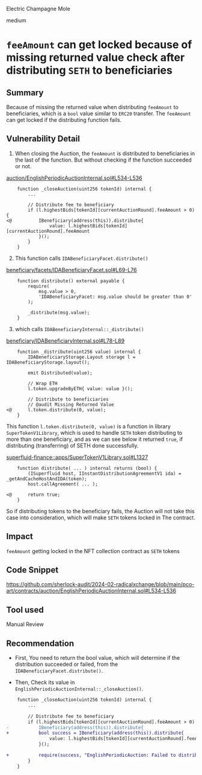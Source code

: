 Electric Champagne Mole

medium

# `feeAmount` can get locked because of missing returned value check after distributing `SETH` to beneficiaries

## Summary
Because of missing the returned value when distributing `feeAmount` to beneficiaries, which is a `bool` value similar to `ERC20` transfer. The `feeAmount` can get locked if the distributing function fails.

## Vulnerability Detail

1. When closing the Auction, the `feeAmount` is distributed to beneficiaries in the last of the function. But without checking if the function succeeded or not.

[auction/EnglishPeriodicAuctionInternal.sol#L534-L536](https://github.com/sherlock-audit/2024-02-radicalxchange/blob/main/pco-art/contracts/auction/EnglishPeriodicAuctionInternal.sol#L534-L536)
```solidity
    function _closeAuction(uint256 tokenId) internal {
        ...

        // Distribute fee to beneficiary
        if (l.highestBids[tokenId][currentAuctionRound].feeAmount > 0) {
<@          IBeneficiary(address(this)).distribute{
                value: l.highestBids[tokenId][currentAuctionRound].feeAmount
            }();
        }
    }
```

2. This function calls `IDABeneficiaryFacet.distribute()`

[beneficiary/facets/IDABeneficiaryFacet.sol#L69-L76](https://github.com/sherlock-audit/2024-02-radicalxchange/blob/main/pco-art/contracts/beneficiary/facets/IDABeneficiaryFacet.sol#L69-L76)
```solidity
    function distribute() external payable {
        require(
            msg.value > 0,
            'IDABeneficiaryFacet: msg.value should be greater than 0'
        );

        _distribute(msg.value);
    }
```

3. which calls `IDABeneficiaryInternal::_distribute()`

[beneficiary/IDABeneficiaryInternal.sol#L78-L89](https://github.com/sherlock-audit/2024-02-radicalxchange/blob/main/pco-art/contracts/beneficiary/IDABeneficiaryInternal.sol#L78-L89)

```solidity
    function _distribute(uint256 value) internal {
        IDABeneficiaryStorage.Layout storage l = IDABeneficiaryStorage.layout();

        emit Distributed(value);

        // Wrap ETH
        l.token.upgradeByETH{ value: value }();

        // Distribute to beneficiaries
        // @audit Missing Returned Value
<@      l.token.distribute(0, value);
    }
```

This function `l.token.distribute(0, value)` is a function in library `SuperTokenV1Library`, which is used to handle `SETH` token distributing to more than one beneficiary, and as we can see below it returned `true`, if distributing (transferring) of SETH done successfully.

[superfluid-finance::apps/SuperTokenV1Library.sol#L1327](https://github.com/superfluid-finance/protocol-monorepo/blob/dev/packages/ethereum-contracts/contracts/apps/SuperTokenV1Library.sol#L1327)
```solidity
    function distribute( ... ) internal returns (bool) {
        (ISuperfluid host, IInstantDistributionAgreementV1 ida) = _getAndCacheHostAndIDA(token);
        host.callAgreement( ... );

<@      return true;
    }
``` 

So if distributing tokens to the beneficiary fails, the Auction will not take this case into consideration, which will make `SETH` tokens locked in The contract.
 
## Impact
`feeAmount` getting locked in the NFT collection contract as `SETH` tokens 

## Code Snippet
https://github.com/sherlock-audit/2024-02-radicalxchange/blob/main/pco-art/contracts/auction/EnglishPeriodicAuctionInternal.sol#L534-L536

## Tool used
Manual Review

## Recommendation
- First, You need to return the bool value, which will determine if the distribution succeeded or failed, from the `IDABeneficiaryFacet.distribute()`. 

- Then, Check its value in `EnglishPeriodicAuctionInternal::_closeAuction()`.

```diff
    function _closeAuction(uint256 tokenId) internal {
        ...

        // Distribute fee to beneficiary
        if (l.highestBids[tokenId][currentAuctionRound].feeAmount > 0) {
-           IBeneficiary(address(this)).distribute{
+           bool success = IBeneficiary(address(this)).distribute{
                value: l.highestBids[tokenId][currentAuctionRound].feeAmount
            }();

+           require(success, "EnglishPeriodicAuction: Failed to distribute feeAmound to beneficiaries");
        }
    }
```